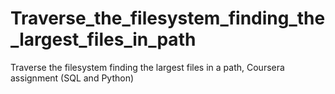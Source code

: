 # Traverse_the_filesystem_finding_the_largest_files_in_path
Traverse the filesystem finding the largest files in a path, Coursera assignment (SQL and Python)

